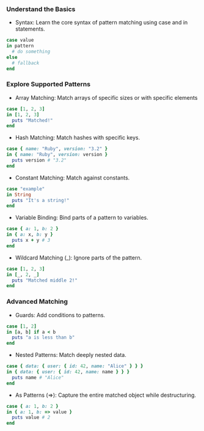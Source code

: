 ### Understand the Basics
- Syntax: Learn the core syntax of pattern matching using case and in statements.
```ruby
case value
in pattern
  # do something
else
  # fallback
end
```

### Explore Supported Patterns
- Array Matching: Match arrays of specific sizes or with specific elements
```ruby
case [1, 2, 3]
in [1, 2, 3]
  puts "Matched!"
end
```

- Hash Matching: Match hashes with specific keys.
```ruby
case { name: "Ruby", version: "3.2" }
in { name: "Ruby", version: version }
  puts version # "3.2"
end
```

- Constant Matching: Match against constants.
```ruby
case "example"
in String
  puts "It's a string!"
end
```

- Variable Binding: Bind parts of a pattern to variables.
```ruby
case { a: 1, b: 2 }
in { a: x, b: y }
  puts x + y # 3
end
```

- Wildcard Matching (_): Ignore parts of the pattern.
```ruby
case [1, 2, 3]
in [_, 2, _]
  puts "Matched middle 2!"
end
```

### Advanced Matching
- Guards: Add conditions to patterns.
```ruby
case [1, 2]
in [a, b] if a < b
  puts "a is less than b"
end
```

- Nested Patterns: Match deeply nested data.
```ruby
case { data: { user: { id: 42, name: "Alice" } } }
in { data: { user: { id: 42, name: name } } }
  puts name # "Alice"
end
```

- As Patterns (=>): Capture the entire matched object while destructuring.
```ruby
case { a: 1, b: 2 }
in { a: 1, b: => value }
  puts value # 2
end
```
